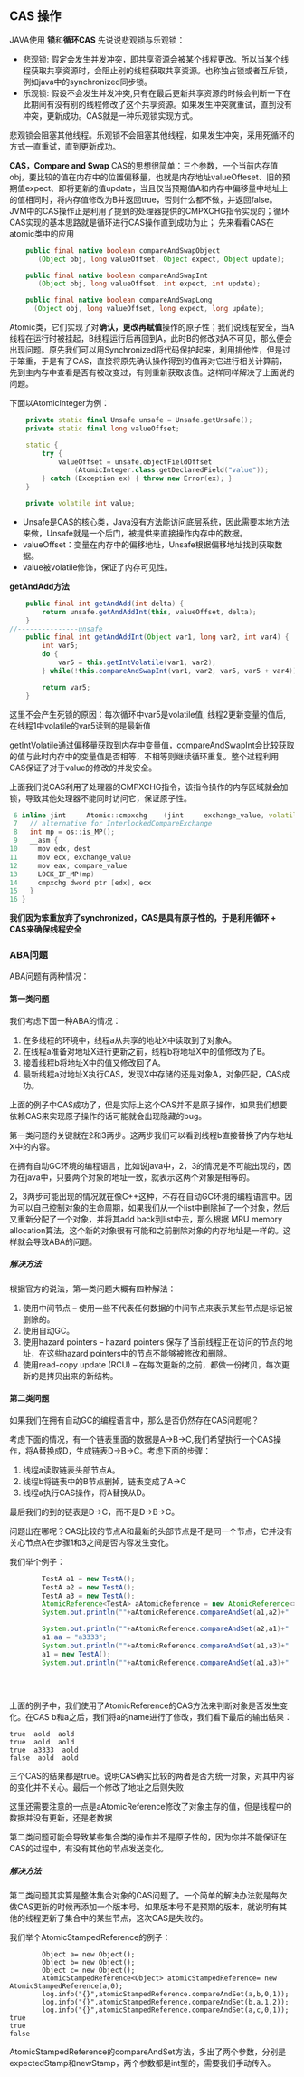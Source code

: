 ## CAS 操作

JAVA使用 **锁**和**循环CAS**
 先说说悲观锁与乐观锁：

- 悲观锁: 假定会发生并发冲突，即共享资源会被某个线程更改。所以当某个线程获取共享资源时，会阻止别的线程获取共享资源。也称独占锁或者互斥锁，例如java中的synchronized同步锁。
- 乐观锁: 假设不会发生并发冲突,只有在最后更新共享资源的时候会判断一下在此期间有没有别的线程修改了这个共享资源。如果发生冲突就重试，直到没有冲突，更新成功。CAS就是一种乐观锁实现方式。

悲观锁会阻塞其他线程。乐观锁不会阻塞其他线程，如果发生冲突，采用死循环的方式一直重试，直到更新成功。

**CAS，Compare and Swap**
 CAS的思想很简单：三个参数，一个当前内存值obj，要比较的值在内存中的位置偏移量，也就是内存地址valueOffeset、旧的预期值expect、即将更新的值update，当且仅当预期值A和内存中偏移量中地址上的值相同时，将内存值修改为B并返回true，否则什么都不做，并返回false。
 JVM中的CAS操作正是利用了提到的处理器提供的CMPXCHG指令实现的；循环CAS实现的基本思路就是循环进行CAS操作直到成功为止；
 先来看看CAS在atomic类中的应用



```java
    public final native boolean compareAndSwapObject
       (Object obj, long valueOffset, Object expect, Object update);

    public final native boolean compareAndSwapInt
       (Object obj, long valueOffset, int expect, int update);

    public final native boolean compareAndSwapLong
      (Object obj, long valueOffset, long expect, long update);
```

Atomic类，它们实现了对**确认，更改再赋值**操作的原子性；我们说线程安全，当A线程在运行时被挂起，B线程运行后再回到A，此时B的修改对A不可见，那么便会出现问题。原先我们可以用Synchronized将代码保护起来，利用排他性，但是过于笨重，于是有了CAS，直接将原先确认操作得到的值再对它进行相关计算前，先到主内存中查看是否有被改变过，有则重新获取该值。这样同样解决了上面说的问题。

下面以AtomicInteger为例：



```cpp
    private static final Unsafe unsafe = Unsafe.getUnsafe();
    private static final long valueOffset;

    static {
        try {
            valueOffset = unsafe.objectFieldOffset
                (AtomicInteger.class.getDeclaredField("value"));
        } catch (Exception ex) { throw new Error(ex); }
    }

    private volatile int value;
```

- Unsafe是CAS的核心类，Java没有方法能访问底层系统，因此需要本地方法来做，Unsafe就是一个后门，被提供来直接操作内存中的数据。
- valueOffset：变量在内存中的偏移地址，Unsafe根据偏移地址找到获取数据。
- value被volatile修饰，保证了内存可见性。

**getAndAdd方法**



```java
    public final int getAndAdd(int delta) {
        return unsafe.getAndAddInt(this, valueOffset, delta);
    }
//---------------unsafe
    public final int getAndAddInt(Object var1, long var2, int var4) {
        int var5;
        do {
            var5 = this.getIntVolatile(var1, var2);
        } while(!this.compareAndSwapInt(var1, var2, var5, var5 + var4));

        return var5;
    }
```

这里不会产生死锁的原因：每次循环中var5是volatile值, 线程2更新变量的值后, 在线程1中volatile的var5读到的是最新值

getIntVolatile通过偏移量获取到内存中变量值，compareAndSwapInt会比较获取的值与此时内存中的变量值是否相等，不相等则继续循环重复。整个过程利用CAS保证了对于value的修改的并发安全。

上面我们说CAS利用了处理器的CMPXCHG指令，该指令操作的内存区域就会加锁，导致其他处理器不能同时访问它，保证原子性。

```c++
 6 inline jint     Atomic::cmpxchg    (jint     exchange_value, volatile jint*     dest, jint     compare_value) {
 7   // alternative for InterlockedCompareExchange
 8   int mp = os::is_MP();
 9   __asm {
10     mov edx, dest
11     mov ecx, exchange_value
12     mov eax, compare_value
13     LOCK_IF_MP(mp)
14     cmpxchg dword ptr [edx], ecx
15   }
16 }
```

**我们因为笨重放弃了synchronized，CAS是具有原子性的，于是利用循环 + CAS来确保线程安全**

### ABA问题

ABA问题有两种情况：

#### 第一类问题

我们考虑下面一种ABA的情况：

1. 在多线程的环境中，线程a从共享的地址X中读取到了对象A。
2. 在线程a准备对地址X进行更新之前，线程b将地址X中的值修改为了B。
3. 接着线程b将地址X中的值又修改回了A。
4. 最新线程a对地址X执行CAS，发现X中存储的还是对象A，对象匹配，CAS成功。

上面的例子中CAS成功了，但是实际上这个CAS并不是原子操作，如果我们想要依赖CAS来实现原子操作的话可能就会出现隐藏的bug。

第一类问题的关键就在2和3两步。这两步我们可以看到线程b直接替换了内存地址X中的内容。

在拥有自动GC环境的编程语言，比如说java中，2，3的情况是不可能出现的，因为在java中，只要两个对象的地址一致，就表示这两个对象是相等的。

2，3两步可能出现的情况就在像C++这种，不存在自动GC环境的编程语言中。因为可以自己控制对象的生命周期，如果我们从一个list中删除掉了一个对象，然后又重新分配了一个对象，并将其add back到list中去，那么根据 MRU memory allocation算法，这个新的对象很有可能和之前删除对象的内存地址是一样的。这样就会导致ABA的问题。

##### 解决方法

根据官方的说法，第一类问题大概有四种解法：

1. 使用中间节点 – 使用一些不代表任何数据的中间节点来表示某些节点是标记被删除的。
2. 使用自动GC。
3. 使用hazard pointers – hazard pointers 保存了当前线程正在访问的节点的地址，在这些hazard pointers中的节点不能够被修改和删除。
4. 使用read-copy update (RCU) – 在每次更新的之前，都做一份拷贝，每次更新的是拷贝出来的新结构。

#### 第二类问题

如果我们在拥有自动GC的编程语言中，那么是否仍然存在CAS问题呢？

考虑下面的情况，有一个链表里面的数据是A->B->C,我们希望执行一个CAS操作，将A替换成D，生成链表D->B->C。考虑下面的步骤：

1. 线程a读取链表头部节点A。
2. 线程b将链表中的B节点删掉，链表变成了A->C
3. 线程a执行CAS操作，将A替换从D。

最后我们的到的链表是D->C，而不是D->B->C。

问题出在哪呢？CAS比较的节点A和最新的头部节点是不是同一个节点，它并没有关心节点A在步骤1和3之间是否内容发生变化。

我们举个例子：

```java
        TestA a1 = new TestA();
        TestA a2 = new TestA();
        TestA a3 = new TestA();
        AtomicReference<TestA> aAtomicReference = new AtomicReference<>(a1);
        System.out.println(""+aAtomicReference.compareAndSet(a1,a2)+"  "+a1.aa+"  "+aAtomicReference.get().aa);

        System.out.println(""+aAtomicReference.compareAndSet(a2,a1)+"  "+a1.aa+"  "+aAtomicReference.get().aa);
        a1.aa = "a3333";
        System.out.println(""+aAtomicReference.compareAndSet(a1,a3)+"  "+a1.aa+"  "+aAtomicReference.get().aa);
        a1 = new TestA();
        System.out.println(""+aAtomicReference.compareAndSet(a1,a3)+"  "+a1.aa+"  "+aAtomicReference.get().aa);
        

        
```

上面的例子中，我们使用了AtomicReference的CAS方法来判断对象是否发生变化。在CAS b和a之后，我们将a的name进行了修改，我们看下最后的输出结果：

```text
true  aold  aold
true  aold  aold
true  a3333  aold
false  aold  aold
```

三个CAS的结果都是true。说明CAS确实比较的两者是否为统一对象，对其中内容的变化并不关心。最后一个修改了地址之后则失败

这里还需要注意的一点是aAtomicReference修改了对象主存的值，但是线程中的数据并没有更新，还是老数据

第二类问题可能会导致某些集合类的操作并不是原子性的，因为你并不能保证在CAS的过程中，有没有其他的节点发送变化。

##### 解决方法

第二类问题其实算是整体集合对象的CAS问题了。一个简单的解决办法就是每次做CAS更新的时候再添加一个版本号。如果版本号不是预期的版本，就说明有其他的线程更新了集合中的某些节点，这次CAS是失败的。

我们举个AtomicStampedReference的例子：

```text
        Object a= new Object();
        Object b= new Object();
        Object c= new Object();
        AtomicStampedReference<Object> atomicStampedReference= new AtomicStampedReference(a,0);
        log.info("{}",atomicStampedReference.compareAndSet(a,b,0,1));
        log.info("{}",atomicStampedReference.compareAndSet(b,a,1,2));
        log.info("{}",atomicStampedReference.compareAndSet(a,c,0,1));
true
true
false
```

AtomicStampedReference的compareAndSet方法，多出了两个参数，分别是expectedStamp和newStamp，两个参数都是int型的，需要我们手动传入。

